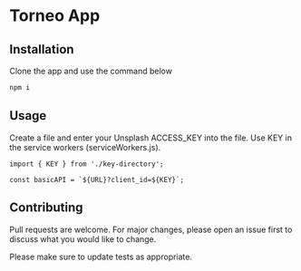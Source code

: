 # Torneo App

## Installation

Clone the app and use the command below

```bash
npm i
```

## Usage
Create a file and enter your Unsplash ACCESS_KEY into the file. Use KEY in the service workers (serviceWorkers.js).

```react
import { KEY } from './key-directory';

const basicAPI = `${URL}?client_id=${KEY}`;
```

## Contributing
Pull requests are welcome. For major changes, please open an issue first to discuss what you would like to change.

Please make sure to update tests as appropriate.
